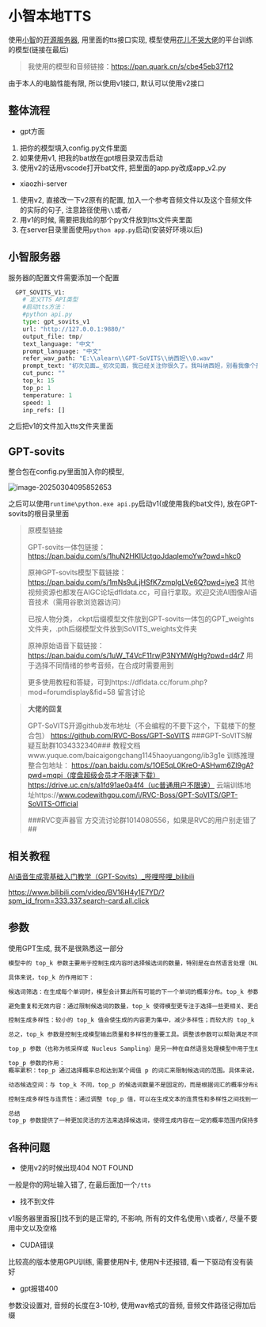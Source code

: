 # 小智本地TTS

使用[小智](https://github.com/78/xiaozhi-esp32)的[开源服务器](https://github.com/xinnan-tech/xiaozhi-esp32-server), 用里面的tts接口实现, 模型使用[花儿不哭大佬](https://space.bilibili.com/5760446)的平台训练的模型(链接在最后)

> 我使用的模型和音频链接：https://pan.quark.cn/s/cbe45eb37f12

由于本人的电脑性能有限, 所以使用v1接口, 默认可以使用v2接口

## 整体流程

+ gpt方面

1. 把你的模型填入config.py文件里面
2. 如果使用v1, 把我的bat放在gpt根目录双击启动
3. 使用v2的话用vscode打开bat文件, 把里面的app.py改成app_v2.py

+ xiaozhi-server

1. 使用v2, 直接改一下v2原有的配置, 加入一个参考音频文件以及这个音频文件的实际的句子, 注意路径使用`\\`或者`/`
2. 用v1的时候, 需要把我给的那个py文件放到tts文件夹里面
3. 在server目录里面使用`python app.py`启动(安装好环境以后)

## 小智服务器

服务器的配置文件需要添加一个配置

```python
  GPT_SOVITS_V1:
    # 定义TTS API类型
    #启动tts方法：
    #python api.py
    type: gpt_sovits_v1
    url: "http://127.0.0.1:9880/"
    output_file: tmp/
    text_language: "中文"
    prompt_language: "中文"
    refer_wav_path: "E:\\alearn\\GPT-SoVITS\\纳西妲\\0.wav"
    prompt_text: "初次见面…_初次见面，我已经关注你很久了。我叫纳西妲，别看我像个孩子，我比任何一位大人都了解这个世界。所以，我可以用我的知识，换取你路上的见闻吗？"
    cut_punc: ""
    top_k: 15
    top_p: 1
    temperature: 1
    speed: 1
    inp_refs: []
```

之后把v1的文件加入tts文件夹里面

## GPT-sovits

整合包在config.py里面加入你的模型, 

![image-20250304095852653](https://picture-01-1316374204.cos.ap-beijing.myqcloud.com/picture/202503040958717.png)

之后可以使用`runtime\python.exe api.py`启动v1(或使用我的bat文件), 放在GPT-sovits的根目录里面

> 原模型链接
>
> GPT-sovits一体包链接：https://pan.baidu.com/s/1huN2HKIUctgoJdaqlemoYw?pwd=hkc0 
>
> 原神GPT-sovits模型下载链接：https://pan.baidu.com/s/1mNs9uLjHSfK7zmpIgLVe6Q?pwd=jye3 
>  其他视频资源也都发在AIGC论坛dfldata.cc，可自行拿取。欢迎交流AI图像AI语音技术（需用谷歌浏览器访问）
>
>
> 已按人物分类，.ckpt后缀模型文件放到GPT-sovits一体包的GPT_weights文件夹，.pth后缀模型文件放到SoVITS_weights文件夹
>
> 原神原始语音下载链接：https://pan.baidu.com/s/1uW_T4VcF11rwjP3NYMWgHg?pwd=d4r7 
> 用于选择不同情绪的参考音频，在合成时需要用到
>
>
> 更多使用教程和答疑，可到https://dfldata.cc/forum.php?mod=forumdisplay&fid=58 留言讨论

> **大佬的回复**
>
> GPT-SoVITS开源github发布地址（不会编程的不要下这个，下载楼下的整合包）
> https://github.com/RVC-Boss/GPT-SoVITS
> ###GPT-SoVITS解疑互助群1034332340###
> 教程文档www.yuque.com/baicaigongchang1145haoyuangong/ib3g1e
> 训练推理整合包地址：
> https://pan.baidu.com/s/1OE5qL0KreO-ASHwm6Zl9gA?pwd=mqpi（度盘超级会员才不限速下载）
> https://drive.uc.cn/s/a1fd91ae0a4f4（uc普通用户不限速）
> 云端训练地址https://www.codewithgpu.com/i/RVC-Boss/GPT-SoVITS/GPT-SoVITS-Official
>
> ###RVC变声器官 方交流讨论群1014080556，如果是RVC的用户别走错了##

## 相关教程

[AI语音生成零基础入门教学（GPT-Sovits）_哔哩哔哩_bilibili](https://www.bilibili.com/video/BV1nexGebELa/?spm_id_from=333.337.search-card.all.click)

https://www.bilibili.com/video/BV16H4y1E7YD/?spm_id_from=333.337.search-card.all.click

## 参数

使用GPT生成, 我不是很熟悉这一部分

```python
模型中的 top_k 参数主要用于控制生成内容时选择候选词的数量，特别是在自然语言处理（NLP）中的文本生成任务中。

具体来说，top_k 的作用如下：

候选词筛选：在生成每个单词时，模型会计算出所有可能的下一个单词的概率分布。top_k 参数指定只选择概率最高的 k 个单词作为候选。这可以防止生成低概率且不太合适的单词，从而提高生成文本的质量。

避免重复和无效内容：通过限制候选词的数量，top_k 使得模型更专注于选择一些更相关、更合适的单词，这样可以减少生成重复内容或无效信息的可能性。

控制生成多样性：较小的 top_k 值会使生成的内容更为集中，减少多样性；而较大的 top_k 值则允许模型从更多的候选词中选择，从而可以产生更为多样化的文本。

总之，top_k 参数是控制生成模型输出质量和多样性的重要工具。调整该参数可以帮助满足不同应用场景的需求。

top_p 参数（也称为核采样或 Nucleus Sampling）是另一种在自然语言处理模型中用于生成文本时选择候选词的方法，与 top_k 参数类似但有所不同。

top_p 参数的作用：
概率累积：top_p 通过选择概率总和达到某个阈值 p 的词汇来限制候选词的范围。具体来说，模型首先按照概率从高到低对所有候选词进行排序，然后累加概率，直到累积的概率大于或等于 p。在这个基础上，模型会从这些经过筛选的词汇中进行采样。

动态候选空间：与 top_k 不同，top_p 的候选词数量不是固定的，而是根据词汇的概率分布动态变化。例如，如果前几个高概率的单词就能达到 p，那么只会选择这几个词。如果需要更多的候选词才能达到 p，那么就会选择更多的词。

控制生成多样性与连贯性：通过调整 top_p 值，可以在生成文本的连贯性和多样性之间找到一个平衡。较低的 top_p 值可能导致生成内容更加保守和连贯，而较高的值则可能导致内容的多样性增加，文本生成变得更加随机。

总结
top_p 参数提供了一种更加灵活的方法来选择候选词，使得生成内容在一定的概率范围内保持多样性和连贯性。这对提高文本生成的质量非常有帮助，尤其是在需要创造性和多样性的应用场景中。
```

## 各种问题

+ 使用v2的时候出现404 NOT FOUND

一般是你的网址输入错了, 在最后面加一个`/tts`

+ 找不到文件

v1服务器里面报[]找不到的是正常的, 不影响, 所有的文件名使用`\\`或者`/`, 尽量不要用中文以及空格

+ CUDA错误

比较高的版本使用GPU训练, 需要使用N卡, 使用N卡还报错, 看一下驱动有没有装好

+ gpt报错400

参数没设置对, 音频的长度在3-10秒, 使用wav格式的音频, 音频文件路径记得加后缀

